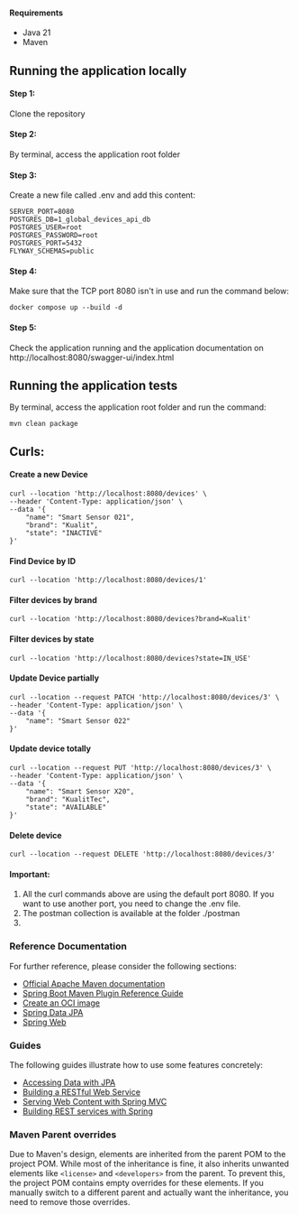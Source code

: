 #### Requirements
* Java 21
* Maven


## Running the application locally

#### Step 1: 
Clone the repository
#### Step 2: 
By terminal, access the application root folder
#### Step 3:
Create a new file called .env and add this content:

```properties
SERVER_PORT=8080
POSTGRES_DB=1_global_devices_api_db
POSTGRES_USER=root
POSTGRES_PASSWORD=root
POSTGRES_PORT=5432
FLYWAY_SCHEMAS=public
```

#### Step 4: 
Make sure that the TCP port 8080 isn't in use and run the command below:
```
docker compose up --build -d
```

#### Step 5: 
Check the application running and the application documentation on http://localhost:8080/swagger-ui/index.html

## Running the application tests
By terminal, access the application root folder and run the command:

```
mvn clean package
```




## Curls:

#### Create a new Device

```
curl --location 'http://localhost:8080/devices' \
--header 'Content-Type: application/json' \
--data '{
    "name": "Smart Sensor 021",
    "brand": "Kualit",
    "state": "INACTIVE"
}'
```

#### Find Device by ID

```
curl --location 'http://localhost:8080/devices/1'
```

#### Filter devices by brand

```
curl --location 'http://localhost:8080/devices?brand=Kualit'
```

#### Filter devices by state
```
curl --location 'http://localhost:8080/devices?state=IN_USE'
```

#### Update Device partially
```
curl --location --request PATCH 'http://localhost:8080/devices/3' \
--header 'Content-Type: application/json' \
--data '{
    "name": "Smart Sensor 022"
}'
```

#### Update device totally
```
curl --location --request PUT 'http://localhost:8080/devices/3' \
--header 'Content-Type: application/json' \
--data '{
    "name": "Smart Sensor X20",
    "brand": "KualitTec",
    "state": "AVAILABLE"
}'
```

#### Delete device
```
curl --location --request DELETE 'http://localhost:8080/devices/3'
```

#### Important:

1. All the curl commands above are using the default port 8080.
If you want to use another port, you need to change the .env file. <br>
2. The postman collection is available at the  folder ./postman
3. 
### Reference Documentation

For further reference, please consider the following sections:

* [Official Apache Maven documentation](https://maven.apache.org/guides/index.html)
* [Spring Boot Maven Plugin Reference Guide](https://docs.spring.io/spring-boot/3.5.7/maven-plugin)
* [Create an OCI image](https://docs.spring.io/spring-boot/3.5.7/maven-plugin/build-image.html)
* [Spring Data JPA](https://docs.spring.io/spring-boot/3.5.7/reference/data/sql.html#data.sql.jpa-and-spring-data)
* [Spring Web](https://docs.spring.io/spring-boot/3.5.7/reference/web/servlet.html)

### Guides

The following guides illustrate how to use some features concretely:

* [Accessing Data with JPA](https://spring.io/guides/gs/accessing-data-jpa/)
* [Building a RESTful Web Service](https://spring.io/guides/gs/rest-service/)
* [Serving Web Content with Spring MVC](https://spring.io/guides/gs/serving-web-content/)
* [Building REST services with Spring](https://spring.io/guides/tutorials/rest/)

### Maven Parent overrides

Due to Maven's design, elements are inherited from the parent POM to the project POM.
While most of the inheritance is fine, it also inherits unwanted elements like `<license>` and `<developers>` from the
parent.
To prevent this, the project POM contains empty overrides for these elements.
If you manually switch to a different parent and actually want the inheritance, you need to remove those overrides.

